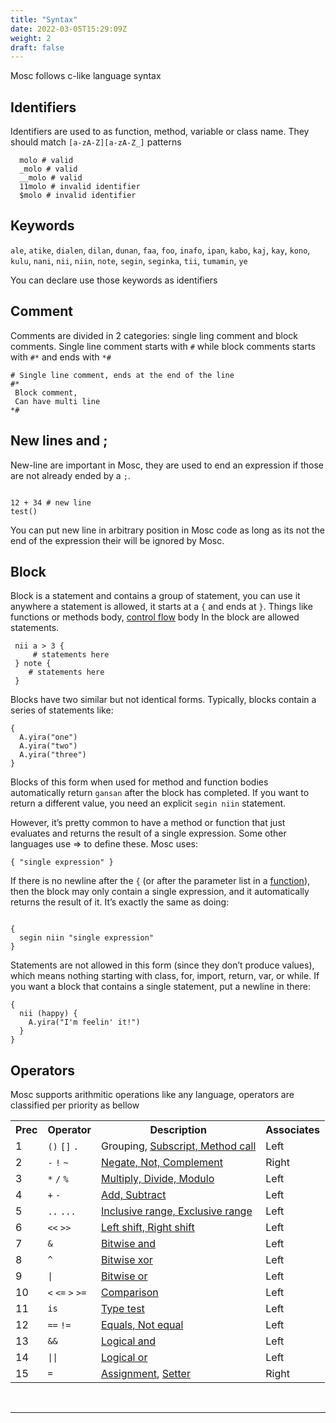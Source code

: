 ```yaml
---
title: "Syntax"
date: 2022-03-05T15:29:09Z
weight: 2
draft: false
---
```


Mosc follows c-like language syntax

## **Identifiers**
Identifiers are used to as function, method, variable or class name. They should match `[a-zA-Z][a-zA-Z_]` patterns
```mosc
  molo # valid
  _molo # valid
  __molo # valid
  11molo # invalid identifier
  $molo # invalid identifier

```
## **Keywords**

`ale`, `atike`, `dialen`, `dilan`, `dunan`, `faa`, `foo`, `inafo`, `ipan`, `kabo`, `kaj`, `kay`, `kono`, `kulu`, `nani`, `nii`, `niin`, `note`, `segin`, `seginka`, `tii`, `tumamin`, `ye`  

You can declare use those keywords as identifiers  

## **Comment**
Comments are divided in 2 categories: single ling comment and block comments. Single line comment starts with `#` while block comments starts with `#*` and ends with `*#`

```mosc
# Single line comment, ends at the end of the line
#*
 Block comment,
 Can have multi line
*#

```
## **New lines and ;**
New-line are important in Mosc, they are used to end an expression if those are not already ended by a `;`. 
```mosc

12 + 34 # new line
test()
```

You can put new line in arbitrary position in Mosc code as long as its not the end of the expression their will be ignored by Mosc.

## **Block**
Block is a statement and contains a group of statement, you can use it anywhere a statement is allowed, it starts at a `{` and ends at `}`. Things like functions or methods body, [control flow](/docs/control-flow/) body In the block are allowed statements.

```mosc
 nii a > 3 {
     # statements here
 } note {
    # statements here
 }
```
Blocks have two similar but not identical forms. Typically, blocks contain a series of statements like:

```mosc
{
  A.yira("one")
  A.yira("two")
  A.yira("three")
}

```

Blocks of this form when used for method and function bodies automatically return `gansan` after the block has completed. If you want to return a different value, you need an explicit `segin niin` statement.

However, it’s pretty common to have a method or function that just evaluates and returns the result of a single expression. Some other languages use => to define these. Mosc uses:

```mosc
{ "single expression" }

```

If there is no newline after the `{` (or after the parameter list in a [function](/docs/functions/)), then the block may only contain a single expression, and it automatically returns the result of it. It’s exactly the same as doing:
```mosc

{
  segin niin "single expression"
}

```

Statements are not allowed in this form (since they don’t produce values), which means nothing starting with class, for, import, return, var, or while. If you want a block that contains a single statement, put a newline in there:

```mosc
{
  nii (happy) {
    A.yira("I'm feelin' it!")
  }
}

```


## **Operators**

Mosc supports arithmitic operations like any language, operators are classified per priority as bellow

<table class="precedence">
  <tbody>
    <tr>
      <th>Prec</th>
      <th>Operator</th>
      <th>Description</th>
      <th>Associates</th>
    </tr>
    <tr>
      <td>1</td>
      <td><code>()</code> <code>[]</code> <code>.</code></td>
      <td>Grouping, <a href="/docs/method-calls">Subscript, Method call</a></td>
      <td>Left</td>
    </tr>
    <tr>
      <td>2</td>
      <td><code>-</code> <code>!</code> <code>~</code></td>
      <td><a href="/docs/method-calls#operators">Negate, Not, Complement</a></td>
      <td>Right</td>
    </tr>
    <tr>
      <td>3</td>
      <td><code>*</code> <code>/</code> <code>%</code></td>
      <td><a href="/docs/method-calls#operators">Multiply, Divide, Modulo</a></td>
      <td>Left</td>
    </tr>
    <tr>
      <td>4</td>
      <td><code>+</code> <code>-</code></td>
      <td><a href="/docs/method-calls#operators">Add, Subtract</a></td>
      <td>Left</td>
    </tr>
    <tr>
      <td>5</td>
      <td><code>..</code> <code>...</code></td>
      <td><a href="/docs/method-calls#operators">Inclusive range, Exclusive range</a></td>
      <td>Left</td>
    </tr>
    <tr>
      <td>6</td>
      <td><code>&lt;&lt;</code> <code>&gt;&gt;</code></td>
      <td><a href="/docs/method-calls#operators">Left shift, Right shift</a></td>
      <td>Left</td>
    </tr>
    <tr>
      <td>7</td>
      <td><code>&amp;</code></td>
      <td><a href="/docs/method-calls#operators">Bitwise and</a></td>
      <td>Left</td>
    </tr>
    <tr>
      <td>8</td>
      <td><code>^</code></td>
      <td><a href="/docs/method-calls#operators">Bitwise xor</a></td>
      <td>Left</td>
    </tr>
    <tr>
      <td>9</td>
      <td><code>|</code></td>
      <td><a href="/docs/method-calls#operators">Bitwise or</a></td>
      <td>Left</td>
    </tr>
    <tr>
      <td>10</td>
      <td><code>&lt;</code> <code>&lt;=</code> <code>&gt;</code> <code>&gt;=</code></td>
      <td><a href="/docs/method-calls#operators">Comparison</a></td>
      <td>Left</td>
    </tr>
    <tr>
      <td>11</td>
      <td><code>is</code></td>
      <td><a href="/docs/method-calls#operators">Type test</a></td>
      <td>Left</td>
    </tr>
    <tr>
      <td>12</td>
      <td><code>==</code> <code>!=</code></td>
      <td><a href="/docs/method-calls#operators">Equals, Not equal</a></td>
      <td>Left</td>
    </tr>
    <tr>
      <td>13</td>
      <td><code>&amp;&amp;</code></td>
      <td><a href="/docs/control-flow#logical-operators">Logical and</a></td>
      <td>Left</td>
    </tr>
    <tr>
      <td>14</td>
      <td><code>||</code></td>
      <td><a href="/docs/control-flow#logical-operators">Logical or</a></td>
      <td>Left</td>
    </tr>
    <tr>
      <td>15</td>
      <td><code>=</code></td>
      <td><a href="/docs/variables#assignment">Assignment</a>, <a href="/docs/method-calls#setters">Setter</a></td>
      <td>Right</td>
    </tr>
  </tbody>
</table>

<br><hr>

